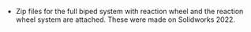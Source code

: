 * Zip files for the full biped system with reaction wheel and the reaction wheel system are attached. These were made on Solidworks 2022. 
